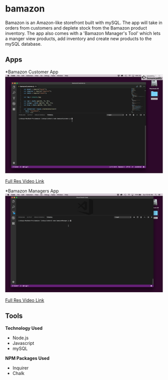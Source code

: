 # bamazon
Bamazon is an Amazon-like storefront built with mySQL. The app will take in orders from customers and deplete stock from the Bamazon product inventory. The app also comes with a 'Bamazon Manager's Tool' which lets a manger view products, add inventory and create new products to the mySQL database.

## Apps ##

*Bamazon Customer App
![Bamazon Customer GIF](/assets/BamazonCustomerVideo.gif)


[Full Res Video Link](https://drive.google.com/file/d/1PEywy0hW1A8IBEmdVvnijl9NBtxFqQMZ/view?usp=sharing)

*Bamazon Managers App
![Bamazon Customer GIF](/assets/BamazonManagerVideo.gif)


[Full Res Video Link](https://drive.google.com/file/d/1jd1gysIHsW3I7IOQIU-dxsoiPevGtdP1/view?usp=sharing)

## Tools ##

**Technology Used**
* Node.js
* Javascript
* mySQL

**NPM Packages Used**
* Inquirer
* Chalk
